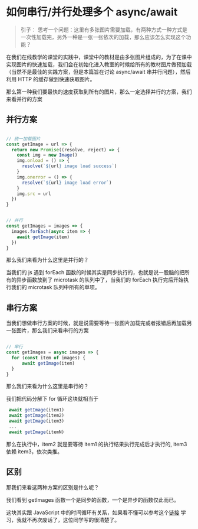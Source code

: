# 如何串行/并行处理多个 async/await 
> 引子：
> 思考一个问题：这里有多张图片需要加载，有两种方式一种方式是一次性加载完，另外一种是一张一张依次的加载，那么应该怎么实现这个功能？

在我们在线教学的课堂的实践中，课堂中的教材是由多张图片组成的，为了在课中实现图片的快速加载，我们会在初始化进入教室的时候给所有的教材图片做预加载（当然不是最佳的实践方案，但是本篇旨在讨论 async/await 串并行问题），然后利用 HTTP 的缓存做到快速获取图片。

那么第一种我们要最快的速度获取到所有的图片，那么一定选择并行的方案，我们来看并行的方案

## 并行方案
```javascript

// 统一加载图片
const getImage = url => {
  return new Promise((resolve, reject) => {
    const img = new Image()
    img.onload = () => {
      resolve(`${url} image load success`)
    }
    img.onerror = () => {
      resolve(`${url} image load error`)
    }
    img.src = url
  })
}

```

```javascript

// 并行
const getImages = images => {
  images.forEach(async item => {
    await getImage(item)
  })
}

```

那么我们来看为什么这里是并行的？

当我们的 js 遇到 forEach 函数的时候其实是同步执行的，也就是说一股脑的把所有的异步函数放到了 microtask 的队列中了，当我们的 forEach 执行完后开始执行我们的 microtask 队列中所有的单项。


## 串行方案

当我们想做串行方案的时候，就是说需要等待一张图片加载完或者报错后再加载另一张图片，那么我们来看串行的方案

```javascript

// 串行
const getImages = async images => {
  for (const item of images) {
      await getImage(item)
  }
}

```
 那么我们来看为什么这里是串行的？

我们把代码分解下
for 循环这块就相当于
```javascript
 await getImage(item1)
 await getImage(item2)
 await getImage(item3)
 ...
 await getImage(itemN)
```
那么在执行中，item2 就是要等待 item1 的执行结果执行完成后才执行的, item3 依赖 item3，依次类推。

##  区别
那我们来看这两种方案的区别是什么呢？

我们看到 getImages 函数一个是同步的函数，一个是异步的函数仅此而已。

这块其实跟 JavaScript 中的时间循环有关系，如果看不懂可以参考这个[链接](https://github.com/Advanced-Frontend/Daily-Interview-Question/issues/7?from=groupmessage&isappinstalled=0) 学习，我就不再次废话了，这位同学写的很清楚了。